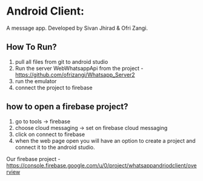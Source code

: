 # Android Client:

A message app.
Developed by Sivan Jhirad & Ofri Zangi.

## How To Run?
1. pull all files from git to android studio 
2. Run the server WebWhatsappApi from the project - https://github.com/ofrizangi/Whatsapp_Server2
3. run the emulator
4. connect the project to firebase

## how to open a firebase project?
1. go to tools -> firebase
2. choose cloud messaging -> set on firebase cloud messaging
3. click on connect to firebase
4. when the web page open you will have an option to create a project and connect it to the android studio.

Our firebase project - https://console.firebase.google.com/u/0/project/whatsappandriodclient/overview

